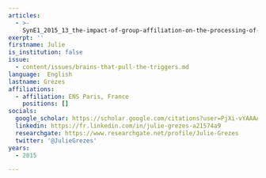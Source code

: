 ```yaml
---
articles:
  - >-
    SynE1_2015_13_the-impact-of-group-affiliation-on-the-processing-of-others-emitted-social-signals
exerpt: ''
firstname: Julie
is_institution: false
issue:
  - content/issues/brains-that-pull-the-triggers.md
language:  English
lastname: Grèzes
affiliations:
  - affiliation: ENS Paris, France
    positions: []
socials:
  google_scholar: https://scholar.google.com/citations?user=PjXi-vYAAAAJ&hl=fr
  linkedin: https://fr.linkedin.com/in/julie-grezes-a21574a9
  researchgate: https://www.researchgate.net/profile/Julie-Grezes
  twitter: '@JulieGrezes'
years:
  - 2015

---
```

